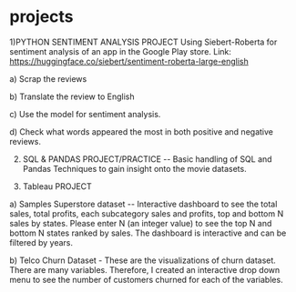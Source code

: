 # projects

1)PYTHON SENTIMENT ANALYSIS PROJECT
Using Siebert-Roberta for sentiment analysis of an app in the Google Play store. Link: https://huggingface.co/siebert/sentiment-roberta-large-english 

a) Scrap the reviews

b) Translate the review to English 

c) Use the model for sentiment analysis.

d) Check what words appeared the most in both positive and negative reviews. 



2) SQL & PANDAS PROJECT/PRACTICE
-- Basic handling of SQL and Pandas Techniques to gain insight onto the movie datasets.

3) Tableau PROJECT

a) Samples Superstore dataset -- Interactive dashboard to see the total sales, total profits, each subcategory sales and profits, top and bottom N sales by states.
   Please enter N (an integer value) to see the top N and bottom N states ranked by sales. 
   The dashboard is interactive and can be filtered by years.
   
b) Telco Churn Dataset - These are the visualizations of churn dataset. There are many variables. Therefore, I created an interactive drop down menu to see the number of customers churned for each of the variables. 
